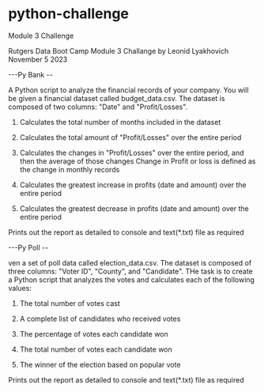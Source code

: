 # python-challenge
Module 3 Challenge


Rutgers Data Boot Camp Module 3 Challange
by  Leonid Lyakhovich November 5 2023

---Py Bank --

A Python script to analyze the financial records of your company. You will be given a financial dataset called budget_data.csv. The dataset is composed of two columns: "Date" and "Profit/Losses".

1. Calculates the total number of months included in the dataset

2. Calculates the total amount of "Profit/Losses" over the entire period

3. Calculates the changes in "Profit/Losses" over the entire period, and then the average of those changes
    Change in Profit or loss is defined as the change in monthly records

4. Calculates the greatest increase in profits (date and amount) over the entire period

5. Calculates the greatest decrease in profits (date and amount) over the entire period

Prints out the report as detailed to console and text(*.txt) file as required

---Py Poll --

ven a set of poll data called election_data.csv. The dataset is composed of three columns: "Voter ID", "County", and "Candidate". THe task is to create a Python script that analyzes the votes and calculates each of the following values:

1. The total number of votes cast

2. A complete list of candidates who received votes

3. The percentage of votes each candidate won

4. The total number of votes each candidate won

5. The winner of the election based on popular vote

Prints out the report as detailed to console and text(*.txt) file as required